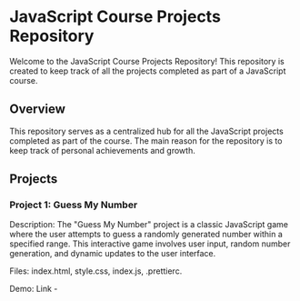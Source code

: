 # JavaScript Course Projects Repository
Welcome to the JavaScript Course Projects Repository! This repository is created to keep track of all the projects completed as part of a JavaScript course. 

## Overview
This repository serves as a centralized hub for all the JavaScript projects completed as part of the course. The main reason for the repository is to keep track of personal achievements and growth. 

## Projects

### Project 1: Guess My Number

Description: The "Guess My Number" project is a classic JavaScript game where the user attempts to guess a randomly generated number within a specified range. This interactive game involves user input, random number generation, and dynamic updates to the user interface.

Files: index.html,  style.css, index.js, .prettierc.

Demo: Link - 
